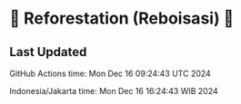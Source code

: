 
# 🌳 Reforestation (Reboisasi) 🌲

## Last Updated

GitHub Actions time: Mon Dec 16 09:24:43 UTC 2024

Indonesia/Jakarta time: Mon Dec 16 16:24:43 WIB 2024
